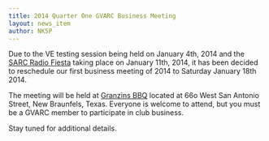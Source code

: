 ```yaml
---
title: 2014 Quarter One GVARC Business Meeting
layout: news_item
author: NK5P
---
```


Due to the VE testing session being held on January 4th, 2014 and the [SARC Radio Fiesta](http://w5sc.org) taking place on January 11th, 2014, it has been decided to reschedule our first business meeting of 2014 to Saturday January 18th 2014.

The meeting will be held at [Granzins BBQ](http://granzinsbbq.com) located at 66o West San Antonio Street, New Braunfels, Texas.  Everyone is welcome to attend, but you must be a GVARC member to participate in club business.

Stay tuned for additional details.
